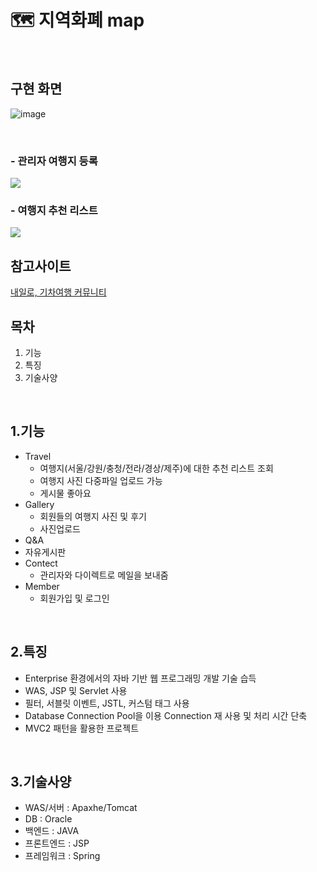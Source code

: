 #  🗺 지역화폐 map


<br/>

## 구현 화면
![image](https://user-images.githubusercontent.com/58923654/91039523-aeec2700-e647-11ea-92c0-de1a197919ea.png)

<br/>

### - 관리자 여행지 등록
<img src="https://user-images.githubusercontent.com/58923654/91035066-f622e980-e640-11ea-8cbe-0de71e46a4e5.PNG" >
<br/>

### - 여행지 추천 리스트
<img src="https://user-images.githubusercontent.com/58923654/91035069-f6bb8000-e640-11ea-9e85-c876d1fc3a85.PNG" >
<br/>

## 참고사이트
[내일로, 기차여행 커뮤니티](https://cafe.naver.com/hkct)
<br/>

## 목차
1. 기능
2. 특징
3. 기술사양
<br/>

## 1.기능

* Travel 
  - 여행지(서울/강원/충청/전라/경상/제주)에 대한 추천 리스트 조회<br/>
  - 여행지 사진 다중파일 업로드 가능<br/>
  - 게시물 좋아요<br/>
* Gallery
  - 회원들의 여행지 사진 및 후기<br/>
  - 사진업로드 <br/>
* Q&A
* 자유게시판
* Contect 
  - 관리자와 다이렉트로 메일을 보내줌
* Member
  - 회원가입 및 로그인 

</br>

## 2.특징
- Enterprise 환경에서의 자바 기반 웹 프로그래밍 개발 기술 습득
- WAS, JSP 및 Servlet  사용
- 필터, 서블릿 이벤트, JSTL, 커스텀 태그 사용
- Database Connection Pool을 이용 Connection 재 사용 및 처리 시간 단축
- MVC2 패턴을 활용한 프로젝트
<br/>

## 3.기술사양
 - WAS/서버 : Apaxhe/Tomcat
 - DB : Oracle
 - 백엔드 : JAVA
 - 프론트엔드 : JSP
 - 프레임워크 : Spring
